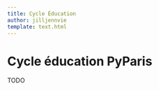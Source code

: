 ```yaml
---
title: Cycle Éducation
author: jilljennvie
template: text.html
---
```


# Cycle éducation PyParis

TODO

